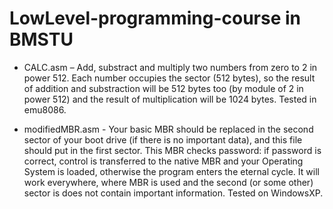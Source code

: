 # LowLevel-programming-course in BMSTU

* CALC.asm  – Add, substract and multiply two numbers from zero to 2 in power 512. Each number occupies the sector (512 bytes), so the result of addition and substraction will be 512 bytes too (by module of 2 in power 512) and the result of multiplication will be 1024 bytes. Tested in emu8086.

* modifiedMBR.asm - Your basic MBR should be replaced in the second sector of your boot drive (if there is no important data), and this file should put in the first sector. This MBR checks password: if password is correct, control is transferred to the native MBR and your Operating System is loaded, otherwise the program enters the eternal cycle. It will work everywhere, where MBR is used and the second (or some other) sector is does not contain important information. Tested on WindowsXP.
